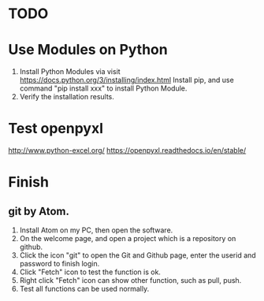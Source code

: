 # TODO
# Use Modules on Python
1. Install Python Modules via visit https://docs.python.org/3/installing/index.html
Install pip, and use command "pip install xxx" to install Python Module.
2. Verify the installation results.

# Test openpyxl
http://www.python-excel.org/
https://openpyxl.readthedocs.io/en/stable/



# Finish
## git by Atom.
1. Install Atom on my PC, then open the software.
2. On the welcome page, and open a project which is a repository on github.
3. Click the icon "git" to open the Git and Github page, enter the userid and password to finish login.
4. Click "Fetch" icon to test the function is ok.
5. Right click "Fetch" icon can show other function, such as pull, push.
6. Test all functions can be used normally.
